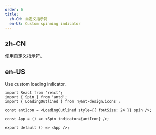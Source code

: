 ```yaml
---
order: 6
title:
  zh-CN: 自定义指示符
  en-US: Custom spinning indicator
---
```


## zh-CN

使用自定义指示符。

## en-US

Use custom loading indicator.

```tsx
import React from 'react';
import { Spin } from 'antd';
import { LoadingOutlined } from '@ant-design/icons';

const antIcon = <LoadingOutlined style={{ fontSize: 24 }} spin />;

const App = () => <Spin indicator={antIcon} />;

export default () => <App />;
```
